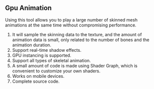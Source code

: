 ## Gpu Animation

Using this tool allows you to play a large number of skinned mesh animations at the same time without compromising performance.

1. It will sample the skinning data to the texture, and the amount of animation data is small, only related to the number of bones and the animation duration.
2. Support real-time shadow effects.
3. GPU instancing is supported.
4. Support all types of skeletal animation.
5. A small amount of code is made using Shader Graph, which is convenient to customize your own shaders.
6. Works on mobile devices.
7. Complete source code.
